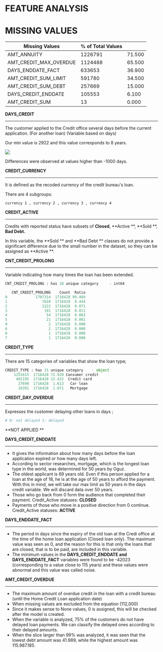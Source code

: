 # FEATURE ANALYSIS



# **MISSING VALUES**

| Missing Values         | % of Total Values |        |
| ---------------------- | ----------------- | ------ |
| AMT_ANNUITY            | 1226791           | 71.500 |
| AMT_CREDIT_MAX_OVERDUE | 1124488           | 65.500 |
| DAYS_ENDDATE_FACT      | 633653            | 36.900 |
| AMT_CREDIT_SUM_LIMIT   | 591780            | 34.500 |
| AMT_CREDIT_SUM_DEBT    | 257669            | 15.000 |
| DAYS_CREDIT_ENDDATE    | 105553            | 6.100  |
| AMT_CREDIT_SUM         | 13                | 0.000  |



**DAYS_CREDIT**

------

The customer applied to the Credit office several days before the current application. (For another loan) (Variable based on days)

Our min value is 2922 and this value corresponds to 8 years.

![](C:\Users\acer\Desktop\HomeCreditDefaultRisk\TablesAnalysisReport\Bureau\images\days_credit.png)

Differences were observed at values higher than -1000 days.



**CREDIT_CURRENCY**

------

It is defined as the recoded currency of the credit bureau's loan.

There are 4 subgroups:

```
currency 1 , currency 2 , currency 3 , currency 4  
```



**CREDIT_ACTIVE**

------

Credits with reported status have subsets of **Closed**, **Active **, **Sold **, **Bad Debt.**

In this variable, the **Sold ** and **Bad Debt ** classes do not provide a significant difference due to the small number in the dataset, so they can be assigned as **Active **.



**CNT_CREDIT_PROLONG**

---

Variable indicating how many times the loan has been extended.

```python
CNT_CREDIT_PROLONG : has 10 unique category 	- int64

   CNT_CREDIT_PROLONG    Count  Ratio
0             1707314  1716428 99.469
1                7620  1716428  0.444
2                1222  1716428  0.071
3                 191  1716428  0.011
4                  54  1716428  0.003
5                  21  1716428  0.001
9                   2  1716428  0.000
6                   2  1716428  0.000
8                   1  1716428  0.000
7                   1  1716428  0.000
```



**CREDIT_TYPE**

------

There are 15 categories of variables that show the loan type;

```python
CREDIT_TYPE : has 15 unique category    - object                                              CREDIT_TYPE    Count Ratio  
    1251615  1716428 72.920 Consumer credit                         
     402195  1716428 23.432  Credit card                                  
      27690  1716428  1.613   Car loan
      18391  1716428  1.071   Mortgage                                  
```



**CREDIT_DAY_OVERDUE**

------

Expresses the customer delaying other loans in days ;

```python
# 0: not delayed 1: delayed
```

**NOT APPLIED **



**DAYS_CREDİT_ENDDATE**

------

- It gives the information about how many days before the loan application expired or how many days left.
- According to sector researches, mortgage, which is the longest loan type in the world, was determined for 50 years by Oguz.
- The oldest applicant is 69 years old. Even if this person applied for a loan at the age of 18, he is at the age of 50 years to afford the payment. With this in mind, we will take our max limit as 50 years in the days credit variable. We will discard data over 50 years.
- Those who go back from 0 form the audience that completed their payment. Credit_Active statuses: **CLOSED**
- Payments of those who move in a positive direction from 0 continue. Credit_Active statuses: **ACTIVE**



**DAYS_ENDDATE_FACT**

------

- The period in days since the expiry of the old loan at the Credi office at the time of the home loan application (Closed loan only). The maximum value was seen as 0, and the reason for this is that only the loans that are closed, that is to be paid, are included in this variable.
- The minimum values in the **DAYS_CREDİT_ENDDATE and DAYS_ENDDATE_FACT** variables were found to be -42023 (corresponding to a value close to 115 years) and these values were abnormal and this value was called noise.



**AMT_CREDIT_OVERDUE**

------

- The maximum amount of overdue credit in the loan with a credit bureau (until the Home Credit Loan application date)
- When missing values are excluded from the equation (112,000)
- Since it makes sense to None values, 0 is assigned, this will be checked after the model is created.
- When the variable is analyzed, 75% of the customers do not have delayed loan payments. We can classify the delayed ones according to their delayed amounts.
- When the slice larger than 99% was analyzed, it was seen that the lowest debt amount was 41.989, while the highest amount was 115.987.185.


